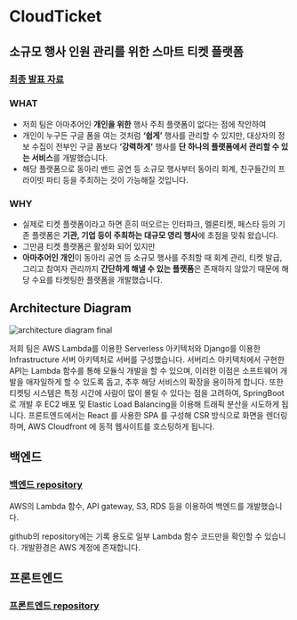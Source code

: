 # CloudTicket

## 소규모 행사 인원 관리를 위한 스마트 티켓 플랫폼

### [최종 발표 자료](그로쓰_09_L2k_2023-05-26_최종발표.pptx)

### **WHAT**

- 저희 팀은 아마추어인 **개인을 위한** 행사 주최 플랫폼이 없다는 점에 착안하여
- 개인이 누구든 구글 폼을 여는 것처럼 **‘쉽게’** 행사를 관리할 수 있지만, 대상자의 정보 수집이 전부인 구글 폼보다 **‘강력하게’** 행사를 **단 하나의 플랫폼에서 관리할 수 있는 서비스**를 개발했습니다.
- 해당 플랫폼으로 동아리 밴드 공연 등 소규모 행사부터 동아리 회계, 친구들간의 프라이빗 파티 등을 주최하는 것이 가능해질 것입니다.

### **WHY**

- 실제로 티켓 플랫폼이라고 하면 흔히 떠오르는 인터파크, 멜론티켓, 페스타 등의 기존 플랫폼은 **기관, 기업 등이 주최하는 대규모 영리 행사**에 초점을 맞춰 왔습니다.
- 그만큼 티켓 플랫폼은 활성화 되어 있지만
- **아마추어인 개인**이 동아리 공연 등 소규모 행사를 주최할 때 회계 관리, 티켓 발급, 그리고 참여자 관리까지 **간단하게 해낼 수 있는 플랫폼**은 존재하지 않았기 때문에 해당 수요를 타켓팅한 플랫폼을 개발했습니다.


## Architecture Diagram

![architecture diagram final](https://github.com/Capstone-L2K/CloudTicket/assets/84276596/446c838b-7040-4bff-b313-ff5e2e986019)

저희 팀은 AWS Lambda를 이용한 Serverless 아키텍처와 Django를 이용한 Infrastructure 서버 아키텍처로 서버를 구성했습니다. 서버리스 아키텍처에서 구현한 API는 Lambda 함수를 통해 모듈식 개발을 할 수 있으며, 이러한 이점은 소프트웨어 개발을 애자일하게 할 수 있도록 돕고, 추후 해당 서비스의 확장을 용이하게 합니다. 또한 티켓팅 시스템은 특정 시간에 사람이 많이 몰릴 수 있다는 점을 고려하여, SpringBoot로 개발 후 EC2 배포 및 Elastic Load Balancing을 이용해 트래픽 분산을 시도하게 됩니다. 프론트엔드에서는 React 를 사용한 SPA 를 구성해 CSR 방식으로 화면을 렌더링하며, AWS Cloudfront 에 동적 웹사이트를 호스팅하게 됩니다.

## 백엔드

### [백엔드 repository](https://github.com/Capstone-L2K/cloud-ticket-serverless)

AWS의 Lambda 함수, API gateway, S3, RDS 등을 이용하여 백엔드를 개발했습니다. 

github의 repository에는 기록 용도로 일부 Lambda 함수 코드만을 확인할 수 있습니다. 개발환경은 AWS 계정에 존재합니다. 


## 프론트엔드

### [프론트엔드 repository](https://github.com/Capstone-L2K/cloud-ticket-client)

